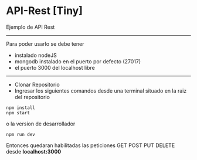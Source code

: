 # API-Rest [Tiny]

Ejemplo de API Rest

-----
Para poder usarlo se debe tener
- instalado nodeJS
- mongodb instalado en el puerto por defecto (27017)
- el puerto 3000 del localhost libre
-----
- Clonar Repositorio
- Ingresar los siguientes comandos desde una terminal situado en la raiz del repositorio
```
npm install
npm start
```
o la version de desarrollador
```
npm run dev
```

Entonces quedaran habilitadas las peticiones GET POST PUT DELETE desde
**localhost:3000**

